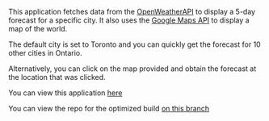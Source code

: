 This application fetches data from the [OpenWeatherAPI](https://openweathermap.org/api) to display a 5-day forecast for a specific city. It also uses the [Google Maps API](https://developers.google.com/maps/documentation) to display a map of the world.

The default city is set to Toronto and you can quickly get the forecast for 10 other cities in Ontario.

Alternatively, you can click on the map provided and obtain the forecast at the location that was clicked.

You can view this application [here](https://ryanarine.github.io/Forecast/) <br>

You can view the repo for the optimized build [on this branch](https://github.com/ryanarine/Forecast/tree/gh-pages)
